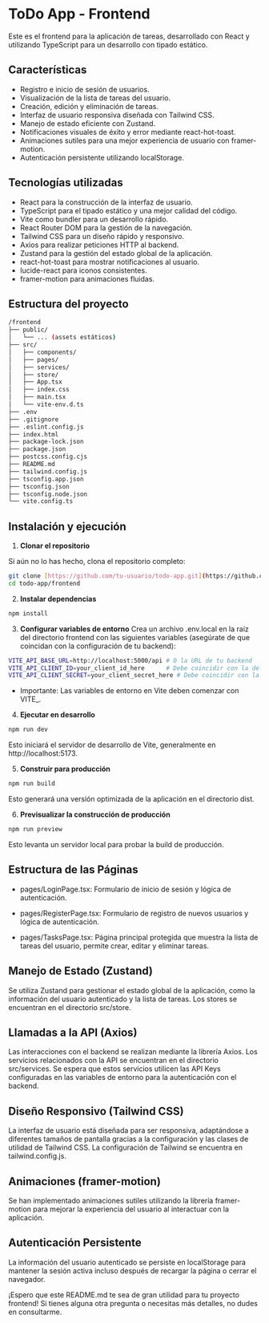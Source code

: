 # ToDo App - Frontend

Este es el frontend para la aplicación de tareas, desarrollado con React y utilizando TypeScript para un desarrollo con tipado estático.

## Características

-   Registro e inicio de sesión de usuarios.
-   Visualización de la lista de tareas del usuario.
-   Creación, edición y eliminación de tareas.
-   Interfaz de usuario responsiva diseñada con Tailwind CSS.
-   Manejo de estado eficiente con Zustand.
-   Notificaciones visuales de éxito y error mediante react-hot-toast.
-   Animaciones sutiles para una mejor experiencia de usuario con framer-motion.
-   Autenticación persistente utilizando localStorage.

## Tecnologías utilizadas

-   React para la construcción de la interfaz de usuario.
-   TypeScript para el tipado estático y una mejor calidad del código.
-   Vite como bundler para un desarrollo rápido.
-   React Router DOM para la gestión de la navegación.
-   Tailwind CSS para un diseño rápido y responsivo.
-   Axios para realizar peticiones HTTP al backend.
-   Zustand para la gestión del estado global de la aplicación.
-   react-hot-toast para mostrar notificaciones al usuario.
-   lucide-react para iconos consistentes.
-   framer-motion para animaciones fluidas.

## Estructura del proyecto

```bash
/frontend
├── public/
│   └── ... (assets estáticos)
├── src/
│   ├── components/
│   ├── pages/
│   ├── services/
│   ├── store/
│   ├── App.tsx
│   ├── index.css
│   ├── main.tsx
│   └── vite-env.d.ts
├── .env
├── .gitignore
├── .eslint.config.js
├── index.html
├── package-lock.json
├── package.json
├── postcss.config.cjs
├── README.md
├── tailwind.config.js
├── tsconfig.app.json
├── tsconfig.json
├── tsconfig.node.json
└── vite.config.ts
```

## Instalación y ejecución

1. **Clonar el repositorio**

Si aún no lo has hecho, clona el repositorio completo:

```bash
git clone [https://github.com/tu-usuario/todo-app.git](https://github.com/tu-usuario/todo-app.git)
cd todo-app/frontend
```

2. **Instalar dependencias**

```bash
npm install
```

3. **Configurar variables de entorno**
   Crea un archivo .env.local en la raíz del directorio frontend con las siguientes variables (asegúrate de que coincidan con la configuración de tu backend):

```bash
VITE_API_BASE_URL=http://localhost:5000/api # O la URL de tu backend
VITE_API_CLIENT_ID=your_client_id_here      # Debe coincidir con la del backend
VITE_API_CLIENT_SECRET=your_client_secret_here # Debe coincidir con la del backend
```

-   Importante: Las variables de entorno en Vite deben comenzar con VITE\_.

4. **Ejecutar en desarrollo**

```bash
npm run dev
```

Esto iniciará el servidor de desarrollo de Vite, generalmente en http://localhost:5173.

5. **Construir para producción**

```bash
npm run build
```

Esto generará una versión optimizada de la aplicación en el directorio dist.

6. **Previsualizar la construcción de producción**

```bash
npm run preview
```

Esto levanta un servidor local para probar la build de producción.

## Estructura de las Páginas

-   pages/LoginPage.tsx: Formulario de inicio de sesión y lógica de autenticación.

-   pages/RegisterPage.tsx: Formulario de registro de nuevos usuarios y lógica de autenticación.

-   pages/TasksPage.tsx: Página principal protegida que muestra la lista de tareas del usuario, permite crear, editar y eliminar tareas.

## Manejo de Estado (Zustand)

Se utiliza Zustand para gestionar el estado global de la aplicación, como la información del usuario autenticado y la lista de tareas. Los stores se encuentran en el directorio src/store.

## Llamadas a la API (Axios)

Las interacciones con el backend se realizan mediante la librería Axios. Los servicios relacionados con la API se encuentran en el directorio src/services. Se espera que estos servicios utilicen las API Keys configuradas en las variables de entorno para la autenticación con el backend.

## Diseño Responsivo (Tailwind CSS)

La interfaz de usuario está diseñada para ser responsiva, adaptándose a diferentes tamaños de pantalla gracias a la configuración y las clases de utilidad de Tailwind CSS. La configuración de Tailwind se encuentra en tailwind.config.js.

## Animaciones (framer-motion)

Se han implementado animaciones sutiles utilizando la librería framer-motion para mejorar la experiencia del usuario al interactuar con la aplicación.

## Autenticación Persistente

La información del usuario autenticado se persiste en localStorage para mantener la sesión activa incluso después de recargar la página o cerrar el navegador.

¡Espero que este README.md te sea de gran utilidad para tu proyecto frontend! Si tienes alguna otra pregunta o necesitas más detalles, no dudes en consultarme.
